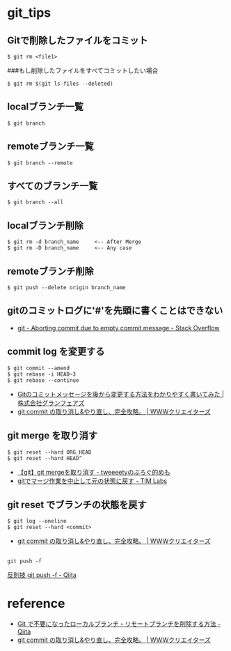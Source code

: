 # git_tips


## Gitで削除したファイルをコミット
```
$ git rm <file1>
```

###もし削除したファイルをすべてコミットしたい場合
```
$ git rm $(git ls-files --deleted)  
```

## localブランチ一覧
```
$ git branch
```

## remoteブランチ一覧
```
$ git branch --remote
```

## すべてのブランチ一覧
```
$ git branch --all
```

## localブランチ削除
```
$ git rm -d branch_name     <-- After Merge
$ git rm -D branch_name     <-- Any case
```

## remoteブランチ削除
```
$ git push --delete origin branch_name
```

## gitのコミットログに'#'を先頭に書くことはできない
- <a href='https://stackoverflow.com/questions/9725160/aborting-commit-due-to-empty-commit-message'>git - Aborting commit due to empty commit message - Stack Overflow</a>

## commit log を変更する
```
$ git commit --amend
$ git rebase -i HEAD~3
$ git rebase --continue
```
- <a href="https://www.granfairs.com/blog/staff/git-commit-fix">Gitのコミットメッセージを後から変更する方法をわかりやすく書いてみた | 株式会社グランフェアズ</a>
- <a href="http://www-creators.com/archives/1116">git commit の取り消し&やり直し、完全攻略。 | WWWクリエイターズ</a>

## git merge を取り消す
```
$ git reset --hard ORG_HEAD
$ git reset --hard HEAD^
```
- <a href="http://tweeeety.hateblo.jp/entry/2015/06/13/183036">【git】git mergeを取り消す - tweeeetyのぶろぐ的めも</a>
- <a href="http://labs.timedia.co.jp/2011/01/git-undo-merge.html">gitでマージ作業を中止して元の状態に戻す - TIM Labs</a>

## git reset でブランチの状態を戻す
```
$ git log --oneline
$ git reset --hard <commit>
```
- <a href="http://www-creators.com/archives/1116">git commit の取り消し&やり直し、完全攻略。 | WWWクリエイターズ</a>

## 
```
git push -f
```
<a href="https://qiita.com/ppworks/items/94c0107d98e55f903ea9">反則技 git push -f - Qiita</a>


# reference
- <a href="https://qiita.com/iorionda/items/c7e0aca399371068a9b8">Git で不要になったローカルブランチ・リモートブランチを削除する方法 - Qiita</a>
- <a href="http://www-creators.com/archives/1116">git commit の取り消し&やり直し、完全攻略。 | WWWクリエイターズ</a>



